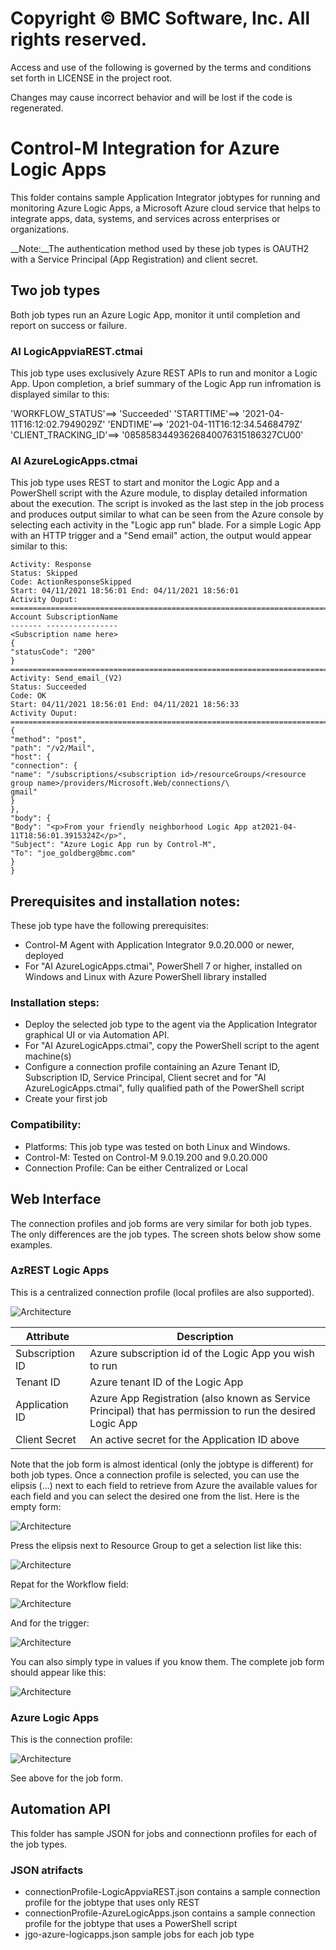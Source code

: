 # Copyright © BMC Software, Inc. All rights reserved.

Access and use of the following is governed by the terms and conditions set forth in LICENSE in the project root.

Changes may cause incorrect behavior and will be lost if the code is regenerated.

# Control-M Integration for Azure Logic Apps
This folder contains sample Application Integrator jobtypes for running and monitoring Azure Logic Apps, a Microsoft Azure cloud service that helps to integrate apps, data, systems, and services across enterprises or organizations. 

__Note:__The authentication method used by these job types is OAUTH2 with a Service Principal (App Registration) and client secret. 

## Two job types
Both job types run an Azure Logic App, monitor it until completion and report on success or failure. 

### AI LogicAppviaREST.ctmai
This job type uses exclusively Azure REST APIs to run and monitor a Logic App. Upon completion, a brief summary of the Logic App run infromation is displayed similar to this:

'WORKFLOW_STATUS'==> 'Succeeded' 
'STARTTIME'==> '2021-04-11T16:12:02.7949029Z' 
'ENDTIME'==> '2021-04-11T16:12:34.5468479Z' 
'CLIENT_TRACKING_ID'==> '08585834493626840076315186327CU00'

### AI AzureLogicApps.ctmai
This job type uses REST to start and monitor the Logic App and a PowerShell script with the Azure module, to display detailed information about the execution. The script is invoked as the last step in the job process and produces output similar to what can be seen from the Azure console by selecting each activity in the "Logic app run" blade. For a simple Logic App with an HTTP trigger and a "Send email" action, the output would appear similar to this:

```
Activity: Response
Status: Skipped
Code: ActionResponseSkipped
Start: 04/11/2021 18:56:01 End: 04/11/2021 18:56:01
Activity Ouput:
==============================================================================================
Account SubscriptionName
------- ----------------
<Subscription name here>
{
"statusCode": "200"
}
==============================================================================================
Activity: Send_email_(V2)
Status: Succeeded
Code: OK
Start: 04/11/2021 18:56:01 End: 04/11/2021 18:56:33
Activity Ouput:
==============================================================================================
{
"method": "post",
"path": "/v2/Mail",
"host": {
"connection": {
"name": "/subscriptions/<subscription id>/resourceGroups/<resource group name>/providers/Microsoft.Web/connections/\
gmail"
}
},
"body": {
"Body": "<p>From your friendly neighborhood Logic App at2021-04-11T18:56:01.3915324Z</p>",
"Subject": "Azure Logic App run by Control-M",
"To": "joe_goldberg@bmc.com"
}
}
```

## Prerequisites and installation notes:

These job type have the following prerequisites:

* Control-M Agent with Application Integrator 9.0.20.000 or newer, deployed
* For "AI AzureLogicApps.ctmai", PowerShell 7 or higher, installed on Windows and Linux with Azure PowerShell library installed

### Installation steps:

* Deploy the selected job type to the agent via the Application Integrator graphical UI or via Automation API. 
* For "AI AzureLogicApps.ctmai", copy the PowerShell script to the agent machine(s)
* Configure a connection profile containing an Azure Tenant ID, Subscription ID,  Service Principal, Client secret and for "AI AzureLogicApps.ctmai", fully qualified path of the PowerShell script
* Create your first job

### Compatibility:

* Platforms: This job type was tested on both Linux and Windows.
* Control-M: Tested on Control-M 9.0.19.200 and 9.0.20.000
* Connection Profile: Can be either Centralized or Local

## Web Interface
The connection profiles and job forms are very similar for both job types. The only differences are the job types. The screen shots below show some examples.
### AzREST Logic Apps
This is a centralized connection profile (local profiles are also supported).

![Architecture](images/cp-form-AzureLogicApps.png)

Attribute|Description
---------|-----------
Subscription ID|Azure subscription id of the Logic App you wish to run
Tenant ID|Azure tenant ID of the Logic App
Application ID|Azure App Registration (also known as Service Principal) that has permission to run the desired Logic App
Client Secret|An active secret for the Application ID above

Note that the job form is almost identical (only the jobtype is different) for both job types. Once a connection profile is selected, you can use the elipsis (...) next to each field to retrieve from Azure the available values for each field and you can select the desired one from the list. Here is the empty form:

![Architecture](images/job-form-LogicApps.png)

Press the elipsis next to Resource Group to get a selection list like this:

![Architecture](images/selection-list-ResourceGroups.png)

Repat for the Workflow field:

![Architecture](images/selection-list-Workflows.png)

And for the trigger:

![Architecture](images/selection-list-Triggers.png)

You can also simply type in values if you know them. The complete job form should appear like this:

![Architecture](images/job-form-filled-AzREST-LogicApps.png)

### Azure Logic Apps
This is the connection profile:

![Architecture](images/cp-form-AzREST-LogicApps.png)

See above for the job form.

## Automation API
This folder has sample JSON for jobs and connectionn profiles for each of the job types.

### JSON atrifacts

* connectionProfile-LogicAppviaREST.json contains a sample connection profile for the jobtype that uses only REST
* connectionProfile-AzureLogicApps.json contains a sample connection profile for the jobtype that uses a PowerShell script
* jgo-azure-logicapps.json sample jobs for each job type